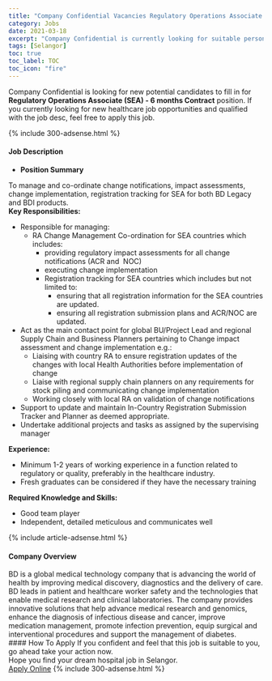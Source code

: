 ```yaml
---
title: "Company Confidential Vacancies Regulatory Operations Associate (SEA) - 6 months Contract" 
category: Jobs 
date: 2021-03-18 
excerpt: "Company Confidential is currently looking for suitable person to fill in the Regulatory Operations Associate (SEA) - 6 months Contract which positioned at Selangor" 
tags: [Selangor] 
toc: true 
toc_label: TOC 
toc_icon: "fire" 
--- 
```


<p>Company Confidential is looking for new potential candidates to fill in for <b>Regulatory Operations Associate (SEA) - 6 months Contract</b> position. If you currently looking for new healthcare job opportunities and qualified with the job desc, feel free to apply this job.
</p>{% include 300-adsense.html %} 
<div><div><h4>Job Description</h4></div><div><div><span><div><ul><li><strong>Position Summary</strong></li></ul><div>To manage and co-ordinate change notifications, impact assessments, change implementation, registration tracking for SEA for both BD Legacy and BDI products.</div><div><strong>Key Responsibilities:</strong></div><ul><li>Responsible for managing:<ul><li>RA Change Management Co-ordination for SEA countries which includes:<ul><li>providing regulatory impact assessments for all change notifications (ACR and&#160; NOC)</li><li>executing change implementation</li><li>Registration tracking for SEA countries which includes but not limited to:<ul><li>ensuring that all registration information for the SEA countries are updated.</li><li>ensuring all registration submission plans and ACR/NOC are updated.</li></ul></li></ul></li></ul></li><li>&#8203;Act as the main contact point for global BU/Project Lead and regional Supply Chain and Business Planners pertaining to Change impact assessment and change implementation e.g.:<ul><li>&#8203;Liaising with country RA to ensure registration updates of the changes with local Health Authorities before implementation of change</li><li>Liaise with regional supply chain planners on any requirements for stock piling and communicating change implementation</li><li>Working closely with local RA on validation of change notifications</li></ul></li><li>&#8203;Support to update and maintain In-Country Registration Submission Tracker and Planner as deemed appropriate.</li><li>Undertake additional projects and tasks as assigned by the supervising manager</li></ul><div><div><strong>Experience:</strong></div><ul><li>Minimum 1-2 years of working experience in a function related to regulatory or quality, preferably in the healthcare industry.</li><li>Fresh graduates can be considered if they have the necessary training</li></ul><strong>Required Knowledge and Skills:</strong><ul><li>Good team player</li><li>Independent, detailed meticulous and communicates well</li></ul></div></div></span></div></div></div> 
{% include article-adsense.html %} 
<div><div><h4>Company Overview</h4></div><div><div><span><div><div>BD is a global medical technology company that is advancing the world of health by improving medical discovery, diagnostics and the delivery of care. BD leads in patient and healthcare worker safety and the technologies that enable medical research and clinical laboratories. The company provides innovative solutions that help advance medical research and genomics, enhance the diagnosis of infectious disease and cancer, improve medication management, promote infection prevention, equip surgical and interventional procedures and support the management of diabetes.</div></div></span></div></div></div> 
#### How To Apply 
If you confident and feel that this job is suitable to you, go ahead take your action now. <br/> 
Hope you find your dream hospital job in Selangor. <br/> 
<a href="https://www.jobstreet.com.my/en/job/regulatory-operations-associate-sea-6-months-contract-4493375?jobId=jobstreet-my-job-4493375" class="btn btn--warning" target="_blank" rel="nofollow noopenner">Apply Online</a> 
{% include 300-adsense.html %} 